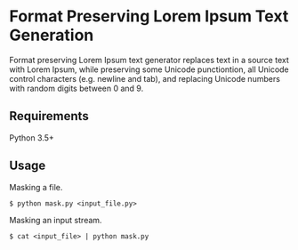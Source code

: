 # Format Preserving Lorem Ipsum Text Generation

Format preserving Lorem Ipsum text generator replaces text in a source text with Lorem Ipsum, while
preserving some Unicode punctiontion, all Unicode control characters (e.g. newline and tab), and
replacing Unicode numbers with random digits between 0 and 9.

## Requirements

Python 3.5+

## Usage

Masking a file.

```
$ python mask.py <input_file.py>
```

Masking an input stream.

```
$ cat <input_file> | python mask.py
```
